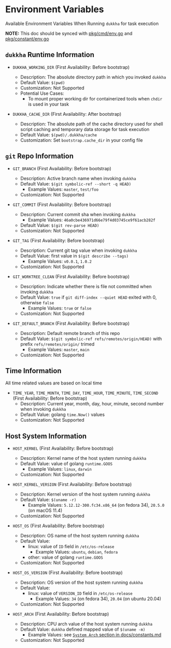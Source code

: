 # Environment Variables

Available Environment Variables When Running `dukkha` for task execution

__NOTE:__ This doc should be synced with [pkg/cmd/env.go](../pkg/cmd/env.go) and [pkg/constant/env.go](../pkg/constant/env.go)

## `dukkha` Runtime Information

- `DUKKHA_WORKING_DIR` (First Availability: Before bootstrap)
  - Description: The absolute directory path in which you invoked `dukkha`
  - Default Value: `$(pwd)`
  - Customization: Not Supported
  - Potential Use Cases:
    - To mount proper working dir for containerized tools when `chdir` is used in your task

- `DUKKHA_CACHE_DIR` (First Availability: After bootstrap)
  - Description: The absolute path of the cache directory used for shell script caching and temporary data storage for task execution
  - Default Value: `$(pwd)/.dukkha/cache`
  - Customization: Set `bootstrap.cache_dir` in your config file

## `git` Repo Information

- `GIT_BRANCH` (First Availability: Before bootstrap)
  - Description: Active branch name when invoking `dukkha`
  - Default Value: `$(git symbolic-ref --short -q HEAD)`
    - Example Values: `master`, `test/foo`
  - Customization: Not Supported

- `GIT_COMMIT` (First Availability: Before bootstrap)
  - Description: Current commit sha when invoking `dukkha`
    - Example Values: `46a0cbe436971d66e79f4d03745ce9f61acb282f`
  - Default Value: `$(git rev-parse HEAD)`
  - Customization: Not Supported

- `GIT_TAG` (First Availability: Before bootstrap)
  - Description: Current git tag value when invoking `dukkha`
  - Default Value: first value in `$(git describe --tags)`
    - Example Values: `v0.0.1`, `1.0.2`
  - Customization: Not Supported

- `GIT_WORKTREE_CLEAN` (First Availability: Before bootstrap)
  - Description: Indicate whether there is file not committed when invoking `dukkha`
  - Default Value: `true` if `git diff-index --quiet HEAD` exited with 0, otherwise `false`
    - Example Values: `true` or `false`
  - Customization: Not Supported

- `GIT_DEFAULT_BRANCH` (First Availability: Before bootstrap)
  - Description: Default remote branch of this repo
  - Default Value: `$(git symbolic-ref refs/remotes/origin/HEAD)` with prefix `refs/remotes/origin/` trimed
    - Example Values: `master`, `main`
  - Customization: Not Supported

## Time Information

All time related values are based on local time

- `TIME_YEAR`, `TIME_MONTH`, `TIME_DAY`, `TIME_HOUR`, `TIME_MINUTE`, `TIME_SECOND` (First Availability: Before bootstrap)
  - Description: Current year, month, day, hour, minute, second number when invoking `dukkha`
  - Default Value: golang `time.Now()` values
  - Customization: Not Supported

## Host System Information

- `HOST_KERNEL` (First Availability: Before bootstrap)
  - Description: Kernel name of the host system running `dukkha`
  - Default Value: value of golang `runtime.GOOS`
    - Example Values: `linux`, `darwin`
  - Customization: Not Supported

- `HOST_KERNEL_VERSION` (First Availability: Before bootstrap)
  - Description: Kernel version of the host system running `dukkha`
  - Default Value: `$(uname -r)`
    - Example Values: `5.12.12-300.fc34.x86_64` (on fedora 34), `20.5.0` (on macOS 11.4)
  - Customization: Not Supported

- `HOST_OS` (First Availability: Before bootstrap)
  - Description: OS name of the host system running `dukkha`
  - Default Value:
    - linux: value of `ID` field in `/etc/os-release`
      - Example Values: `ubuntu`, `debian`, `fedora`
    - other: value of golang `runtime.GOOS`
  - Customization: Not Supported

- `HOST_OS_VERSION` (First Availability: Before bootstrap)
  - Description: OS version of the host system running `dukkha`
  - Default Value:
    - linux: value of `VERSION_ID` field in `/etc/os-release`
      - Example Values: `34` (on fedora 34), `20.04` (on ubuntu 20.04)
  - Customization: Not Supported

- `HOST_ARCH` (First Availability: Before bootstrap)
  - Description: CPU arch value of the host system running `dukkha`
  - Default Value: `dukkha` defined mapped value of `$(uname -m)`
    - Example Values: see [`System Arch` section in docs/constants.md](./constants.md#system-arch)
  - Customization: Not Supported
